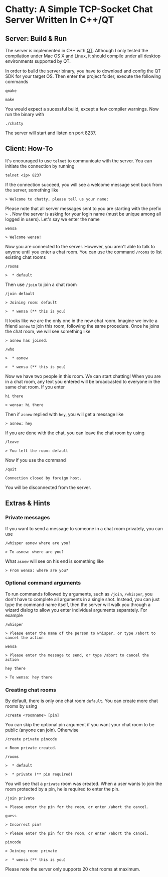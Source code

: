 Chatty: A Simple TCP-Socket Chat Server Written In C++/QT
=========================================================

## Server: Build & Run

The server is implemented in C++ with
[QT](http://qt-project.org). Although I only tested the compilation
under Mac OS X and Linux, it should compile under all desktop
environments supported by QT.

In order to build the server binary, you have to download and config
the QT SDK for your target OS. Then enter the project folder, execute
the following commands

`qmake`

`make`

You would expect a sucessful build, except a few compiler
warnings. Now run the binary with

`./chatty`

The server will start and listen on port 8237.

## Client: How-To

It's encouraged to use `telnet` to communicate with the server. You
can initiate the connection by running

`telnet <ip> 8237`

If the connection succeed, you will see a welcome message sent back
from the server, something like

`> Welcome to chatty, please tell us your name:`

Please note that all server messages sent to you are starting with the
prefix `> `. Now the server is asking for your login name (must be
unique among all logged in users). Let's say we enter the name

`wensa`

`> Welcome wensa!`

Now you are connected to the server. However, you aren't able to talk
to anyone until you enter a chat room. You can use the command
`/rooms` to list existing chat rooms

`/rooms`

`>  * default`

Then use `/join` to join a chat room

`/join default`

`> Joining room: default`

`>  * wensa (** this is you)`

It looks like we are the only one in the new chat room. Imagine we
invite a friend `asnew` to join this room, following the same
procedure. Once he joins the chat room, we will see something like

`> asnew has joined.`

`/who`

`>  * asnew`

`>  * wensa (** this is you)`

Now we have two people in this room. We can start chatting! When you
are in a chat room, any text you entered will be broadcasted to
everyone in the same chat room. If you enter

`hi there`

`> wensa: hi there`

Then if `asnew` replied with `hey`, you will get a message like

`> asnew: hey`

If you are done with the chat, you can leave the chat room by using

`/leave`

`> You left the room: default`

Now if you use the command

`/quit`

`Connection closed by foreign host.`

You will be disconnected from the server.

## Extras & Hints

### Private messages

If you want to send a message to someone in a chat room privately, you
can use

`/whisper asnew where are you?`

`> To asnew: where are you?`

What `asnew` will see on his end is something like

`> From wensa: where are you?`

### Optional command arguments

To run commands followed by arguments, such as `/join`, `/whisper`,
you don't have to complete all arguments in a single shot. Instead,
you can just type the command name itself, then the server will walk
you through a wizard dialog to allow you enter individual arguments
separately. For example

`/whisper`

`> Please enter the name of the person to whisper, or type /abort to cancel the action`

`wensa`

`> Please enter the message to send, or type /abort to cancel the action`

`hey there`

`> To wensa: hey there`

### Creating chat rooms

By default, there is only one chat room `default`. You can create more
chat rooms by using

`/create <roomname> [pin]`

You can skip the optional pin argument if you want your chat room to
be public (anyone can join). Otherwise

`/create private pincode`

`> Room private created.`

`/rooms`

`>  * default`

`>  * private (** pin required)`

You will see that a `private` room was created. When a user wants to
join the room protected by a pin, he is required to enter the pin.

`/join private`

`> Please enter the pin for the room, or enter /abort the cancel.`

`guess`

`> Incorrect pin!`

`> Please enter the pin for the room, or enter /abort the cancel.`

`pincode`

`> Joining room: private`

`>  * wensa (** this is you)`

Please note the server only supports 20 chat rooms at maximum.
